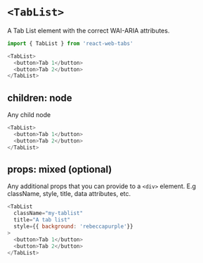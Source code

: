 # `<TabList>`

A Tab List element with the correct WAI-ARIA attributes.

```js
import { TabList } from 'react-web-tabs'

<TabList>
  <button>Tab 1</button>
  <button>Tab 2</button>
</TabList>
```

## children: node

Any child node

```js
<TabList>
  <button>Tab 1</button>
  <button>Tab 2</button>
</TabList>
```


## props: mixed (optional)

Any additional props that you can provide to a `<div>` element. E.g className, style, title, data attributes, etc.

```js
<TabList
  className="my-tablist"
  title="A tab list"
  style={{ background: 'rebeccapurple'}}
>
  <button>Tab 1</button>
  <button>Tab 2</button>
</TabList>
```
